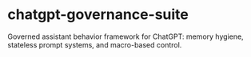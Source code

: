 # chatgpt-governance-suite
 Governed assistant behavior framework for ChatGPT: memory hygiene, stateless prompt systems, and macro-based control.
